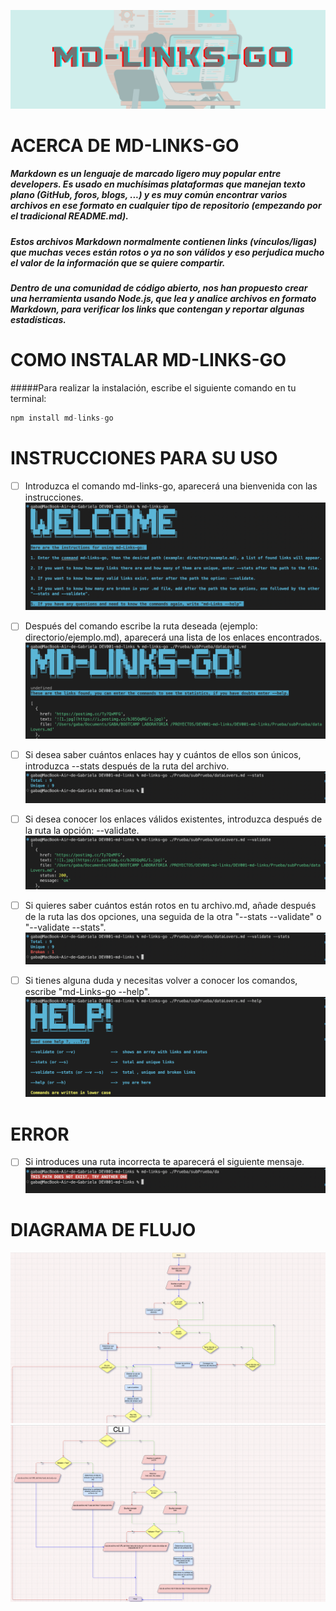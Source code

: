 ![](https://raw.githubusercontent.com/Gabawong/DEV001-md-links/main/img/md-links-go.png)

# ACERCA DE MD-LINKS-GO

##### Markdown es un lenguaje de marcado ligero muy popular entre developers. Es usado en muchísimas plataformas que manejan texto plano (GitHub, foros, blogs, ...) y es muy común encontrar varios archivos en ese formato en cualquier tipo de repositorio (empezando por el tradicional README.md).

##### Estos archivos Markdown normalmente contienen links (vínculos/ligas) que muchas veces están rotos o ya no son válidos y eso perjudica mucho el valor de la información que se quiere compartir.

##### Dentro de una comunidad de código abierto, nos han propuesto crear una herramienta usando Node.js, que lea y analice archivos en formato Markdown, para verificar los links que contengan y reportar algunas estadísticas.

# COMO INSTALAR MD-LINKS-GO

#####Para realizar la instalación, escribe el siguiente comando en tu terminal:

```javascript
npm install md-links-go
```
# INSTRUCCIONES PARA SU USO

- [ ] Introduzca el comando md-links-go, aparecerá una bienvenida con las instrucciones.
![](https://raw.githubusercontent.com/Gabawong/DEV001-md-links/main/img/instruction.png)

- [ ] Después del comando escribe la ruta deseada (ejemplo: directorio/ejemplo.md), aparecerá una lista de los enlaces encontrados.
![](https://raw.githubusercontent.com/Gabawong/DEV001-md-links/main/img/path.png)

- [ ] Si desea saber cuántos enlaces hay y cuántos de ellos son únicos, introduzca --stats después de la ruta del archivo.
![](https://raw.githubusercontent.com/Gabawong/DEV001-md-links/main/img/stats.png)

- [ ] Si desea conocer los enlaces válidos existentes, introduzca después de la ruta la opción: --validate.
![](https://raw.githubusercontent.com/Gabawong/DEV001-md-links/main/img/validate.png)

- [ ] Si quieres saber cuántos están rotos en tu archivo.md, añade después de la ruta las dos opciones, una seguida de la otra "--stats --validate" o "--validate --stats".
![](https://raw.githubusercontent.com/Gabawong/DEV001-md-links/main/img/validate%20-%20stats.png)

- [ ] Si tienes alguna duda y necesitas volver a conocer los comandos, escribe "md-Links-go --help".
![](https://raw.githubusercontent.com/Gabawong/DEV001-md-links/main/img/Help.png)

# ERROR
- [ ] Si introduces una ruta incorrecta te aparecerá el siguiente mensaje.
![](https://raw.githubusercontent.com/Gabawong/DEV001-md-links/main/img/error.png)

# DIAGRAMA DE FLUJO
![](https://raw.githubusercontent.com/Gabawong/DEV001-md-links/main/img/Diagrama%20de%20flujo%201.png)
![](https://raw.githubusercontent.com/Gabawong/DEV001-md-links/main/img/Diagrama%20de%20flujo%202.png)



















